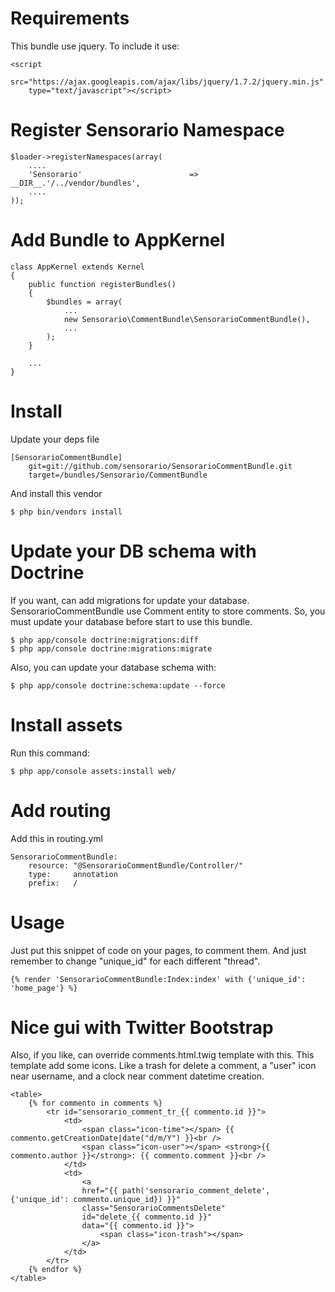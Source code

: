 Requirements
============

This bundle use jquery. To include it use:

    <script
        src="https://ajax.googleapis.com/ajax/libs/jquery/1.7.2/jquery.min.js"
        type="text/javascript"></script>

Register Sensorario Namespace
=============================

    $loader->registerNamespaces(array(
        ....
        'Sensorario'                        => __DIR__.'/../vendor/bundles',
        ....
    ));

Add Bundle to AppKernel
=======================

    class AppKernel extends Kernel
    {
        public function registerBundles()
        {
            $bundles = array(
                ...
                new Sensorario\CommentBundle\SensorarioCommentBundle(),
                ...
            );
        }

        ...
    }

Install
=======

Update your deps file

    [SensorarioCommentBundle]
        git=git://github.com/sensorario/SensorarioCommentBundle.git
        target=/bundles/Sensorario/CommentBundle

And install this vendor

    $ php bin/vendors install

Update your DB schema with Doctrine
===================================

If you want, can add migrations for update your database.
SensorarioCommentBundle use Comment entity to store comments. So, you must
update your database before start to use this bundle.

    $ php app/console doctrine:migrations:diff
    $ php app/console doctrine:migrations:migrate

Also, you can update your database schema with:

    $ php app/console doctrine:schema:update --force

Install assets
==============

Run this command:

    $ php app/console assets:install web/

Add routing
===========

Add this in routing.yml

    SensorarioCommentBundle:
        resource: "@SensorarioCommentBundle/Controller/"
        type:     annotation
        prefix:   /

Usage
=====

Just put this snippet of code on your pages, to comment them. And just remember
to change "unique_id" for each different "thread".

    {% render 'SensorarioCommentBundle:Index:index' with {'unique_id': 'home_page'} %}

Nice gui with Twitter Bootstrap
===============================

Also, if you like, can override comments.html.twig template with this. This
template add some icons. Like a trash for delete a comment, a "user" icon near
username, and a clock near comment datetime creation.

    <table>
        {% for commento in comments %}
            <tr id="sensorario_comment_tr_{{ commento.id }}">
                <td>
                    <span class="icon-time"></span> {{ commento.getCreationDate|date("d/m/Y") }}<br />
                    <span class="icon-user"></span> <strong>{{ commento.author }}</strong>: {{ commento.comment }}<br />
                </td>
                <td>
                    <a  
                    href="{{ path('sensorario_comment_delete', {'unique_id': commento.unique_id}) }}"
                    class="SensorarioCommentsDelete"
                    id="delete_{{ commento.id }}"
                    data="{{ commento.id }}">
                        <span class="icon-trash"></span>
                    </a>
                </td>
            </tr>
        {% endfor %}
    </table>
